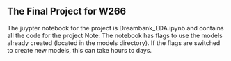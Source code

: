 ## The Final Project for W266
The juypter notebook for the project is Dreambank_EDA.ipynb and contains all the code for the project
Note: The notebook has flags to use the models already created (located in the models directory). 
If the flags are switched to create new models, this can take hours to days.
